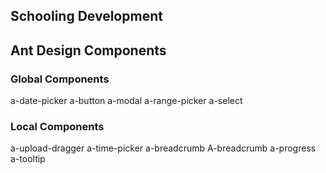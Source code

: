 ## Schooling Development


## Ant Design Components

### Global Components
a-date-picker
a-button
a-modal
a-range-picker
a-select


### Local Components
a-upload-dragger
a-time-picker
a-breadcrumb
A-breadcrumb
a-progress
a-tooltip
